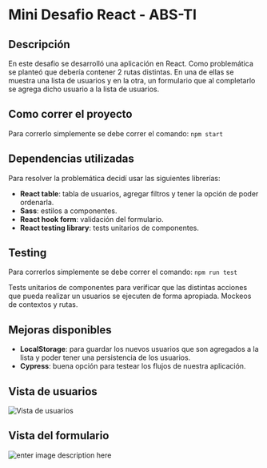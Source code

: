 # Mini Desafio React - ABS-TI

## Descripción

En este desafio se desarrolló una aplicación en React.
Como problemática se planteó que debería contener 2 rutas distintas.
En una de ellas se muestra una lista de usuarios y en la otra, un formulario que al completarlo se agrega dicho usuario a la lista de usuarios.

## Como correr el proyecto

Para correrlo simplemente se debe correr el comando: `npm start`

## Dependencias utilizadas

Para resolver la problemática decidí usar las siguientes librerías:

- **React table**: tabla de usuarios, agregar filtros y tener la opción de poder ordenarla.
- **Sass**: estilos a componentes.
- **React hook form**: validación del formulario.
- **React testing library**: tests unitarios de componentes.

## Testing

Para correrlos simplemente se debe correr el comando: `npm run test`

Tests unitarios de componentes para verificar que las distintas acciones que pueda realizar un usuarios se ejecuten de forma apropiada. Mockeos de contextos y rutas.

## Mejoras disponibles

- **LocalStorage**: para guardar los nuevos usuarios que son agregados a la lista y poder tener una persistencia de los usuarios.
- **Cypress**: buena opción para testear los flujos de nuestra aplicación.

## Vista de usuarios

![Vista de usuarios](https://i.imgur.com/E8IXfBL.png)

## Vista del formulario

![enter image description here](https://i.imgur.com/XCRzgYO.png)
